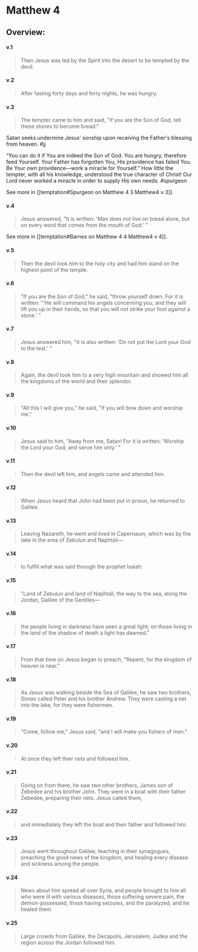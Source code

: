 # Matthew 4

## Overview:


#### v.1
>Then Jesus was led by the Spirit into the desert to be tempted by the devil.

#### v.2
>After fasting forty days and forty nights, he was hungry.

#### v.3
>The tempter came to him and said, "If you are the Son of God, tell these stones to become bread."

Satan seeks undermine Jesus' sonship upon receiving the Father's blessing from heaven.
#jj 

“You can do it if You are indeed the Son of God. You are hungry, therefore feed Yourself. Your Father has forgotten You, His providence has failed You. Be Your own providence—work a miracle for Yourself.” How little the tempter, with all his knowledge, understood the true character of Christ! Our Lord never worked a miracle in order to supply His own needs.
#spurgeon 

See more in [[temptation#Spurgeon on Matthew 4 3 Matthew4 v 3]].

#### v.4
>Jesus answered, "It is written: 'Man does not live on bread alone, but on every word that comes from the mouth of God.' "

See more in [[temptation#Barnes on Matthew 4 4 Matthew4 v 4]].

#### v.5
>Then the devil took him to the holy city and had him stand on the highest point of the temple.

#### v.6
>"If you are the Son of God," he said, "throw yourself down. For it is written: "'He will command his angels concerning you, and they will lift you up in their hands, so that you will not strike your foot against a stone.' "

#### v.7
>Jesus answered him, "It is also written: 'Do not put the Lord your God to the test.' "

#### v.8
>Again, the devil took him to a very high mountain and showed him all the kingdoms of the world and their splendor.

#### v.9
>"All this I will give you," he said, "if you will bow down and worship me."

#### v.10
>Jesus said to him, "Away from me, Satan! For it is written: 'Worship the Lord your God, and serve him only.' "

#### v.11
>Then the devil left him, and angels came and attended him.

#### v.12
>When Jesus heard that John had been put in prison, he returned to Galilee.

#### v.13
>Leaving Nazareth, he went and lived in Capernaum, which was by the lake in the area of Zebulun and Naphtali—

#### v.14
>to fulfill what was said through the prophet Isaiah:

#### v.15
>"Land of Zebulun and land of Naphtali, the way to the sea, along the Jordan, Galilee of the Gentiles—

#### v.16
>the people living in darkness have seen a great light; on those living in the land of the shadow of death a light has dawned."

#### v.17
>From that time on Jesus began to preach, "Repent, for the kingdom of heaven is near."

#### v.18
>As Jesus was walking beside the Sea of Galilee, he saw two brothers, Simon called Peter and his brother Andrew. They were casting a net into the lake, for they were fishermen.

#### v.19
>"Come, follow me," Jesus said, "and I will make you fishers of men."

#### v.20
>At once they left their nets and followed him.

#### v.21
>Going on from there, he saw two other brothers, James son of Zebedee and his brother John. They were in a boat with their father Zebedee, preparing their nets. Jesus called them,

#### v.22
>and immediately they left the boat and their father and followed him.

#### v.23
>Jesus went throughout Galilee, teaching in their synagogues, preaching the good news of the kingdom, and healing every disease and sickness among the people.

#### v.24
>News about him spread all over Syria, and people brought to him all who were ill with various diseases, those suffering severe pain, the demon-possessed, those having seizures, and the paralyzed, and he healed them.

#### v.25
>Large crowds from Galilee, the Decapolis, Jerusalem, Judea and the region across the Jordan followed him.

